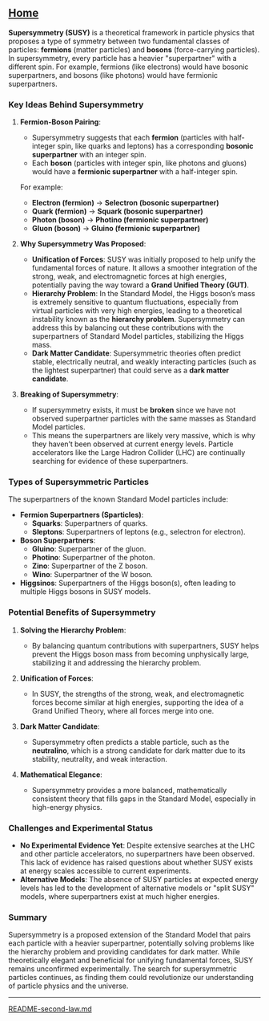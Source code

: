 [Home](https://t2m.io/VwvDcuw)
---

**Supersymmetry (SUSY)** is a theoretical framework in particle physics that proposes a type of symmetry between two fundamental classes of particles: **fermions** (matter particles) and **bosons** (force-carrying particles). In supersymmetry, every particle has a heavier "superpartner" with a different spin. For example, fermions (like electrons) would have bosonic superpartners, and bosons (like photons) would have fermionic superpartners.

### Key Ideas Behind Supersymmetry

1. **Fermion-Boson Pairing**:
   - Supersymmetry suggests that each **fermion** (particles with half-integer spin, like quarks and leptons) has a corresponding **bosonic superpartner** with an integer spin.
   - Each **boson** (particles with integer spin, like photons and gluons) would have a **fermionic superpartner** with a half-integer spin.

   For example:
   - **Electron (fermion)** → **Selectron (bosonic superpartner)**
   - **Quark (fermion)** → **Squark (bosonic superpartner)**
   - **Photon (boson)** → **Photino (fermionic superpartner)**
   - **Gluon (boson)** → **Gluino (fermionic superpartner)**

2. **Why Supersymmetry Was Proposed**:
   - **Unification of Forces**: SUSY was initially proposed to help unify the fundamental forces of nature. It allows a smoother integration of the strong, weak, and electromagnetic forces at high energies, potentially paving the way toward a **Grand Unified Theory (GUT)**.
   - **Hierarchy Problem**: In the Standard Model, the Higgs boson’s mass is extremely sensitive to quantum fluctuations, especially from virtual particles with very high energies, leading to a theoretical instability known as the **hierarchy problem**. Supersymmetry can address this by balancing out these contributions with the superpartners of Standard Model particles, stabilizing the Higgs mass.
   - **Dark Matter Candidate**: Supersymmetric theories often predict stable, electrically neutral, and weakly interacting particles (such as the lightest superpartner) that could serve as a **dark matter candidate**.

3. **Breaking of Supersymmetry**:
   - If supersymmetry exists, it must be **broken** since we have not observed superpartner particles with the same masses as Standard Model particles.
   - This means the superpartners are likely very massive, which is why they haven’t been observed at current energy levels. Particle accelerators like the Large Hadron Collider (LHC) are continually searching for evidence of these superpartners.

### Types of Supersymmetric Particles

The superpartners of the known Standard Model particles include:

- **Fermion Superpartners (Sparticles)**:
  - **Squarks**: Superpartners of quarks.
  - **Sleptons**: Superpartners of leptons (e.g., selectron for electron).
- **Boson Superpartners**:
  - **Gluino**: Superpartner of the gluon.
  - **Photino**: Superpartner of the photon.
  - **Zino**: Superpartner of the Z boson.
  - **Wino**: Superpartner of the W boson.
- **Higgsinos**: Superpartners of the Higgs boson(s), often leading to multiple Higgs bosons in SUSY models.

### Potential Benefits of Supersymmetry

1. **Solving the Hierarchy Problem**:
   - By balancing quantum contributions with superpartners, SUSY helps prevent the Higgs boson mass from becoming unphysically large, stabilizing it and addressing the hierarchy problem.

2. **Unification of Forces**:
   - In SUSY, the strengths of the strong, weak, and electromagnetic forces become similar at high energies, supporting the idea of a Grand Unified Theory, where all forces merge into one.

3. **Dark Matter Candidate**:
   - Supersymmetry often predicts a stable particle, such as the **neutralino**, which is a strong candidate for dark matter due to its stability, neutrality, and weak interaction.

4. **Mathematical Elegance**:
   - Supersymmetry provides a more balanced, mathematically consistent theory that fills gaps in the Standard Model, especially in high-energy physics.

### Challenges and Experimental Status

- **No Experimental Evidence Yet**: Despite extensive searches at the LHC and other particle accelerators, no superpartners have been observed. This lack of evidence has raised questions about whether SUSY exists at energy scales accessible to current experiments.
- **Alternative Models**: The absence of SUSY particles at expected energy levels has led to the development of alternative models or "split SUSY" models, where superpartners exist at much higher energies.

### Summary

Supersymmetry is a proposed extension of the Standard Model that pairs each particle with a heavier superpartner, potentially solving problems like the hierarchy problem and providing candidates for dark matter. While theoretically elegant and beneficial for unifying fundamental forces, SUSY remains unconfirmed experimentally. The search for supersymmetric particles continues, as finding them could revolutionize our understanding of particle physics and the universe.

---

[README-second-law.md](https://t2m.io/cZD4b9M)

